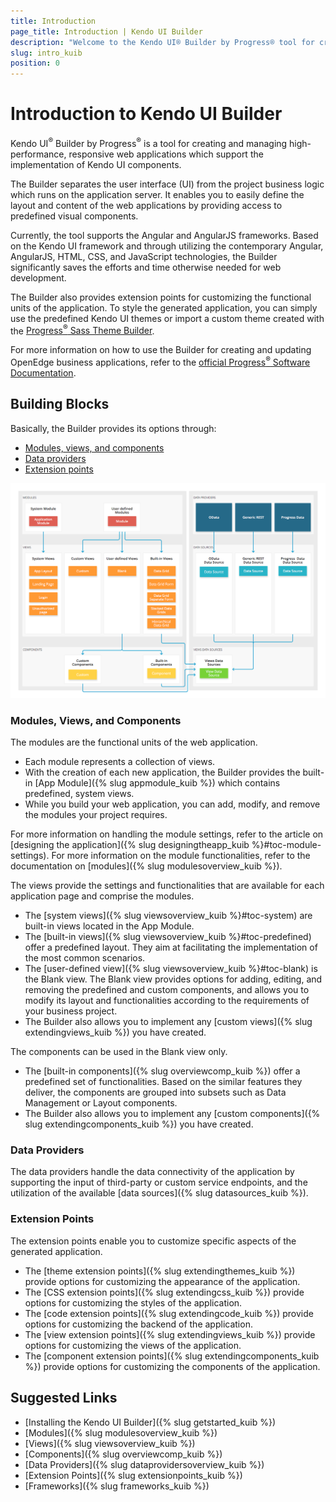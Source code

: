 ```yaml
---
title: Introduction
page_title: Introduction | Kendo UI Builder
description: "Welcome to the Kendo UI® Builder by Progress® tool for creating and managing Angular and AngularJS-based web applications."
slug: intro_kuib
position: 0
---
```


# Introduction to Kendo UI Builder

Kendo UI<sup>®</sup> Builder by Progress<sup>®</sup> is a tool for creating and managing high-performance, responsive web applications which support the implementation of Kendo UI components.

The Builder separates the user interface (UI) from the project business logic which runs on the application server. It enables you to easily define the layout and content of the web applications by providing access to predefined visual components.

Currently, the tool supports the Angular and AngularJS frameworks. Based on the Kendo UI framework and through utilizing the contemporary Angular, AngularJS, HTML, CSS, and JavaScript technologies, the Builder significantly saves the efforts and time otherwise needed for web development.

The Builder also provides extension points for customizing the functional units of the application. To style the generated application, you can simply use the predefined Kendo UI themes or import a custom theme created with the [Progress<sup>®</sup> Sass Theme Builder](http://themebuilder.telerik.com/).

For more information on how to use the Builder for creating and updating OpenEdge business applications, refer to the [official Progress<sup>®</sup> Software Documentation](https://www.progress.com/documentation/kendo-ui-builder).  

## Building Blocks

Basically, the Builder provides its options through:
* [Modules, views, and components](#toc-modules-views-and-components)
* [Data providers](#toc-data-providers)
* [Extension points](#toc-extension-points)

<img src="images/building_blocks_intro_kuib.png" class="img-responsive" alt="The Building Blocks of the Kendo UI Builder"/>

### Modules, Views, and Components

The modules are the functional units of the web application.
* Each module represents a collection of views.
* With the creation of each new application, the Builder provides the built-in [App Module]({% slug appmodule_kuib %}) which contains predefined, system views.
* While you build your web application, you can add, modify, and remove the modules your project requires.

For more information on handling the module settings, refer to the article on [designing the application]({% slug designingtheapp_kuib %}#toc-module-settings). For more information on the module functionalities, refer to the documentation on [modules]({% slug modulesoverview_kuib %}).

The views provide the settings and functionalities that are available for each application page and comprise the modules.
* The [system views]({% slug viewsoverview_kuib %}#toc-system) are built-in views located in the App Module.
* The [built-in views]({% slug viewsoverview_kuib %}#toc-predefined) offer a predefined layout. They aim at facilitating the implementation of the most common scenarios.
* The [user-defined view]({% slug viewsoverview_kuib %}#toc-blank) is the Blank view. The Blank view provides options for adding, editing, and removing the predefined and custom components, and allows you to modify its layout and functionalities according to the requirements of your business project.  
* The Builder also allows you to implement any [custom views]({% slug extendingviews_kuib %}) you have created.

The components can be used in the Blank view only.  
* The [built-in components]({% slug overviewcomp_kuib %}) offer a predefined set of functionalities. Based on the similar features they deliver, the components are grouped into subsets such as Data Management or Layout components.
* The Builder also allows you to implement any [custom components]({% slug extendingcomponents_kuib %}) you have created.  

### Data Providers

The data providers handle the data connectivity of the application by supporting the input of third-party or custom service endpoints, and the utilization of the available [data sources]({% slug datasources_kuib %}).

### Extension Points

The extension points enable you to customize specific aspects of the generated application.
* The [theme extension points]({% slug extendingthemes_kuib %}) provide options for customizing the appearance of the application.  
* The [CSS extension points]({% slug extendingcss_kuib %}) provide options for customizing the styles of the application.
* The [code extension points]({% slug extendingcode_kuib %}) provide options for customizing the backend of the application.  
* The [view extension points]({% slug extendingviews_kuib %}) provide options for customizing the views of the application.
* The [component extension points]({% slug extendingcomponents_kuib %}) provide options for customizing the components of the application.

## Suggested Links

* [Installing the Kendo UI Builder]({% slug getstarted_kuib %})
* [Modules]({% slug modulesoverview_kuib %})
* [Views]({% slug viewsoverview_kuib %})
* [Components]({% slug overviewcomp_kuib %})
* [Data Providers]({% slug dataprovidersoverview_kuib %})
* [Extension Points]({% slug extensionpoints_kuib %})
* [Frameworks]({% slug frameworks_kuib %})
